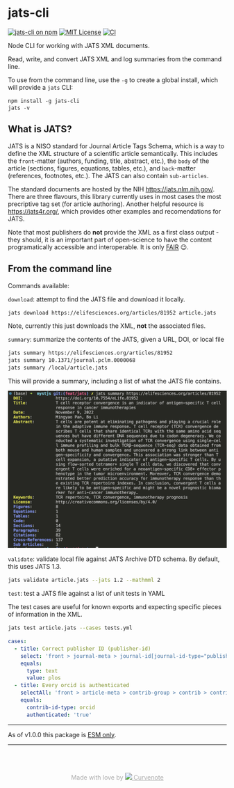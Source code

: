 # jats-cli

[![jats-cli on npm](https://img.shields.io/npm/v/jats-cli.svg)](https://www.npmjs.com/package/jats-cli)
[![MIT License](https://img.shields.io/badge/license-MIT-blue.svg)](https://github.com/curvenote/jats/blob/main/LICENSE)
[![CI](https://github.com/curvenote/jats/workflows/CI/badge.svg)](https://github.com/curvenote/jats-cli/actions)

Node CLI for working with JATS XML documents.

Read, write, and convert JATS XML and log summaries from the command line.

To use from the command line, use the `-g` to create a global install, which will provide a `jats` CLI:

```
npm install -g jats-cli
jats -v
```

## What is JATS?

JATS is a NISO standard for Journal Article Tags Schema, which is a way to define the XML structure of a scientific article semantically. This includes the `front`-matter (authors, funding, title, abstract, etc.), the `body` of the article (sections, figures, equations, tables, etc.), and `back`-matter (references, footnotes, etc.). The JATS can also contain `sub-articles`.

The standard documents are hosted by the NIH <https://jats.nlm.nih.gov/>. There are three flavours, this library currently uses in most cases the most precriptive tag set (for article authoring). Another helpful resource is <https://jats4r.org/>, which provides other examples and recomendations for JATS.

Note that most publishers do **not** provide the XML as a first class output - they should, it is an important part of open-science to have the content programatically accessible and interoperable. It is only [FAIR](https://www.go-fair.org/fair-principles/) 😉.

## From the command line

Commands available:

`download`: attempt to find the JATS file and download it locally.

```bash
jats download https://elifesciences.org/articles/81952 article.jats
```

Note, currently this just downloads the XML, **not** the associated files.

`summary`: summarize the contents of the JATS, given a URL, DOI, or local file

```bash
jats summary https://elifesciences.org/articles/81952
jats summary 10.1371/journal.pclm.0000068
jats summary /local/article.jats
```

This will provide a summary, including a list of what the JATS file contains.

![Output of `jats summary`](/images/jats-output.png)

`validate`: validate local file against JATS Archive DTD schema. By default, this uses JATS 1.3.

```bash
jats validate article.jats --jats 1.2 --mathmml 2
```

`test`: test a JATS file against a list of unit tests in YAML

The test cases are useful for known exports and expecting specific pieces of information in the XML.

```bash
jats test article.jats --cases tests.yml
```

```yaml
cases:
  - title: Correct publisher ID (publisher-id)
    select: 'front > journal-meta > journal-id[journal-id-type="publisher-id"] > *'
    equals:
      type: text
      value: plos
  - title: Every orcid is authenticated
    selectAll: 'front > article-meta > contrib-group > contrib > contrib-id'
    equals:
      contrib-id-type: orcid
      authenticated: 'true'
```

---

As of v1.0.0 this package is [ESM only](https://gist.github.com/sindresorhus/a39789f98801d908bbc7ff3ecc99d99c).

---

<p style="text-align: center; color: #aaa; padding-top: 50px">
  Made with love by
  <a href="https://curvenote.com" target="_blank" style="color: #aaa">
    <img src="https://cdn.curvenote.com/brand/logo-blue-icon.png" style="height: 1em" /> Curvenote
  </a>
</p>
